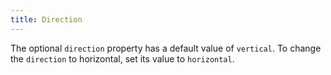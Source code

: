 ```yaml
---
title: Direction
---
```


The optional `direction` property has a default value of `vertical`. To change the `direction` to horizontal, set its value to `horizontal`.
